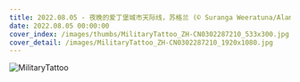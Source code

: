 ```yaml
---
title: 2022.08.05 - 夜晚的爱丁堡城市天际线，苏格兰 (© Suranga Weeratuna/Alamy)
date: 2022.08.05 00:00:00
cover_index: /images/thumbs/MilitaryTattoo_ZH-CN0302287210_533x300.jpg
cover_detail: /images/MilitaryTattoo_ZH-CN0302287210_1920x1080.jpg
---
```


![MilitaryTattoo](/images/MilitaryTattoo_ZH-CN0302287210_1920x1080.jpg)
